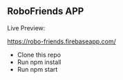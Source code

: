 ## RoboFriends APP


Live Preview: 

https://robo-friends.firebaseapp.com/

* Clone this repo
* Run npm install
* Run npm start
